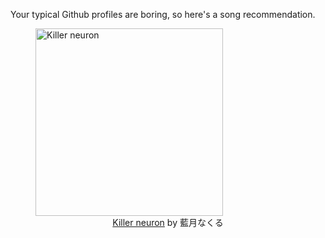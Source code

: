 Your typical Github profiles are boring, so here's a song recommendation.
<figure><img width="300" height="300" src="https://i.scdn.co/image/ab67616d0000b273df1278a8e533928a85ef8c49" alt="Killer neuron" /><figcaption align="center"><a href="https://open.spotify.com/track/4pd2wu9zmcmh0feFHlm83H" target="_blank">Killer neuron</a> by 藍月なくる</figcaption></figure>
